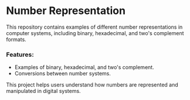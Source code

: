 # Number Representation

This repository contains examples of different number representations in computer systems, including binary, hexadecimal, and two's complement formats.

### Features:
- Examples of binary, hexadecimal, and two's complement.
- Conversions between number systems.

This project helps users understand how numbers are represented and manipulated in digital systems.

